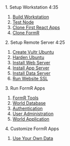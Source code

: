 
<!-- <h>[Introduction                ](/_home.md.md)
-->

<h>1. Setup Workstation 4:35</h>
 1. [Build Workstation        	](/Setup/fr0101_Setup-Developer-Workstation.md)  
 2. [Test Node 		        	](/Setup/fr0102_Test-Node.md)             
 3. [Clone First React Apps 	](/Setup/fr0102_First-React-Apps.md)             
 4. [Clone FormR                ](/Setup/fr0103_Clone-FormR.md)										

<h>2. Setup Remote Server 4:25</h>
 1. [Create Vultr Ubuntu        ](/Setup/fr0301_Setup-Vultr-Ubuntu.md)
 2. [Harden Ubuntu              ](/Setup/fr0302_Setup-Hardening-Ubuntu.md)
 3. [Install Web Server         ](/Setup/fr0303_Setup-Web-Server-Ubuntu.md)
 4. [Install App Server         ](/Setup/fr0304_Setup-App-Server-Ubuntu.md)
 5. [Install Data Server        ](/Setup/fr0305_Setup-Data-Server-Ubuntu.md)
 6. [Run Website SSL            ](/Setup/fr0306_Setup-Website-SSL-Ubuntu.md)

<!--
 7. [Run First React Apps       ](/Setup/fr0307_Setup-React-Apps-Ubuntu.md)
-->

<h>3. Run FormR Apps</h>
 1. [FormR Tools                ](/FormR/fr0401_FRTools-Setup.md)
 2. [World Database             ](/FormR/fr0401_World-Database-Access.md)
 3. [Authentication             ](/FormR/fr0402_Authentication.md)
 4. [User Administration        ](/FormR/fr0403_User-Administration.md)
 5. [World Application          ](/FormR/fr0404_Complete-World-Application.md)

<h>4. Customize FormR Apps</h>
 1. [Use Your Own Data          ](/FormR/fr0501_Use-Your_Qwn_Data.md)

<!-- 
<h>5. Deploy FormR Apps</h>
 1. [Deploy to Remote Server    ](/FormR/fr0601_Deloy-To-Remote_Server.md)
 -->